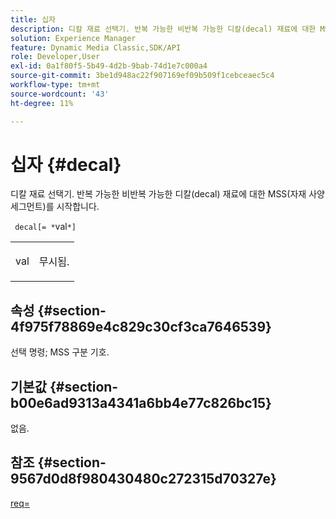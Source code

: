 ```yaml
---
title: 십자
description: 디칼 재료 선택기. 반복 가능한 비반복 가능한 디칼(decal) 재료에 대한 MSS(자재 사양 세그먼트)를 시작합니다.
solution: Experience Manager
feature: Dynamic Media Classic,SDK/API
role: Developer,User
exl-id: 0a1f80f5-5b49-4d2b-9bab-74d1e7c000a4
source-git-commit: 3be1d948ac22f907169ef09b509f1cebceaec5c4
workflow-type: tm+mt
source-wordcount: '43'
ht-degree: 11%

---
```


# 십자 {#decal}

디칼 재료 선택기. 반복 가능한 비반복 가능한 디칼(decal) 재료에 대한 MSS(자재 사양 세그먼트)를 시작합니다.

` decal[= *`val`*]`

<table id="simpletable_35431F0E19B143528BD75C82CFBC5EE0"> 
 <tr class="strow"> 
  <td class="stentry"> <p> <span class="varname"> val </span> </p> </td> 
  <td class="stentry"> <p>무시됨. </p> </td> 
 </tr> 
</table>

## 속성 {#section-4f975f78869e4c829c30cf3ca7646539}

선택 명령; MSS 구분 기호.

## 기본값 {#section-b00e6ad9313a4341a6bb4e77c826bc15}

없음.

## 참조 {#section-9567d0d8f980430480c272315d70327e}

[req=](../../../../../ir-api/http-protocol/image-rendering-api-ref/c-ir-http-protocol-ref/c-ir-http-protocol-command-reference/r-ir-req.md#reference-792b1a663fb64261bd2de2a209b847fb)
